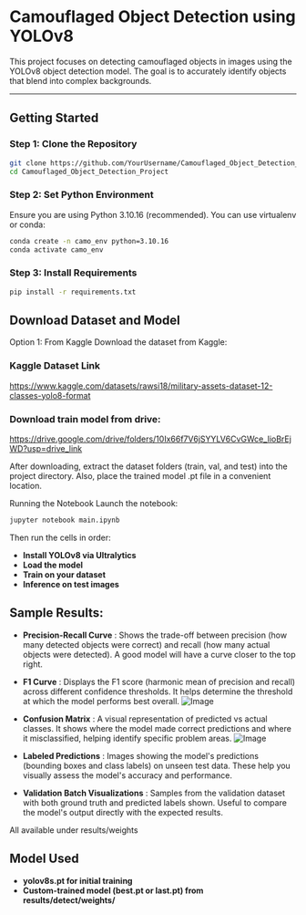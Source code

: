 # Camouflaged Object Detection using YOLOv8

This project focuses on detecting camouflaged objects in images using the YOLOv8 object detection model. The goal is to accurately identify objects that blend into complex backgrounds.

---

## Getting Started

### Step 1: Clone the Repository

```bash
git clone https://github.com/YourUsername/Camouflaged_Object_Detection_Project.git
cd Camouflaged_Object_Detection_Project
```

### Step 2: Set Python Environment
Ensure you are using Python 3.10.16 (recommended). You can use virtualenv or conda:

```bash
conda create -n camo_env python=3.10.16
conda activate camo_env
```

### Step 3: Install Requirements

```bash
pip install -r requirements.txt
```

## Download Dataset and Model
Option 1: From Kaggle
Download the dataset from Kaggle:
### Kaggle Dataset Link
https://www.kaggle.com/datasets/rawsi18/military-assets-dataset-12-classes-yolo8-format

### Download train model from drive:
https://drive.google.com/drive/folders/10Ix66f7V6jSYYLV6CvGWce_IioBrEjWD?usp=drive_link

After downloading, extract the dataset folders (train, val, and test) into the project directory. Also, place the trained model .pt file in a convenient location.

Running the Notebook
Launch the notebook:

```bash
jupyter notebook main.ipynb
```

Then run the cells in order:
- **Install YOLOv8 via Ultralytics**
- **Load the model**
- **Train on your dataset**
- **Inference on test images**
  
## Sample Results:
  - **Precision-Recall Curve** : Shows the trade-off between precision (how many detected objects were correct) and recall (how many actual objects were detected). A good model will have a curve closer to the top right.
  - **F1 Curve** : Displays the F1 score (harmonic mean of precision and recall) across different confidence thresholds. It helps determine the threshold at which the model performs best overall.
  ![Image](https://github.com/user-attachments/assets/99bc5b5f-55bf-4230-8eb7-33fc534b82c1)
  
  - **Confusion Matrix** : A visual representation of predicted vs actual classes. It shows where the model made correct predictions and where it misclassified, helping identify specific problem areas.
  ![Image](https://github.com/user-attachments/assets/c83cbf42-1642-4097-ad2a-ec0c4830c042)


  - **Labeled Predictions** : Images showing the model's predictions (bounding boxes and class labels) on unseen test data. These help you visually assess the model's accuracy and performance.
  - **Validation Batch Visualizations** : Samples from the validation dataset with both ground truth and predicted labels shown. Useful to compare the model's output directly with the expected results.

All available under results/weights

##  Model Used
- **yolov8s.pt for initial training**
- **Custom-trained model (best.pt or last.pt) from results/detect/weights/**
